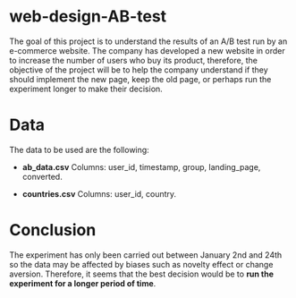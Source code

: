 # web-design-AB-test

The goal of this project is to understand the results of an A/B test run by an e-commerce website. The company has developed a new website in order to increase the number of users who buy its product, therefore, the objective of the project will be to help the company understand if they should implement the new page, keep the old page, or perhaps run the experiment longer to make their decision.

# Data  

The data to be used are the following:

- **ab_data.csv**
Columns: user_id, timestamp, group, landing_page, converted.

- **countries.csv**
Columns: user_id, country.

# Conclusion

The experiment has only been carried out between January 2nd and 24th so the data may be affected by biases such as novelty effect or change aversion. Therefore, it seems that the best decision would be to **run the experiment for a longer period of time**.

